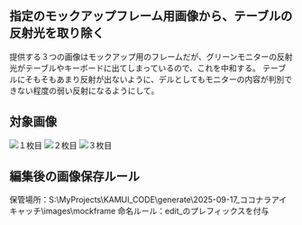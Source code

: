 ## 指定のモックアップフレーム用画像から、テーブルの反射光を取り除く
提供する３つの画像はモックアップ用のフレームだが、グリーンモニターの反射光がテーブルやキーボードに出てしまっているので、これを中和する。
テーブルにそもそもあまり反射が出ないように、デルとしてもモニターの内容が判別できない程度の弱い反射になるようにして。

## 対象画像
![１枚目](01_mockup-frame_imagen4-ultra.png)
![２枚目](04_mockup-frame_flux-krea-lora.jpg)
![３枚目](05_mockup-frame_imagen3.png)

## 編集後の画像保存ルール
保管場所：S:\MyProjects\KAMUI_CODE\generate\2025-09-17_ココナラアイキャッチ\images\mockframe
命名ルール：edit_のプレフィックスを付与